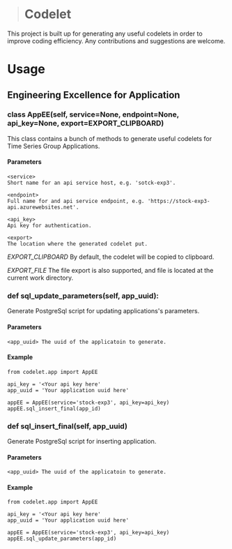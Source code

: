 ># Codelet

This project is built up for generating any useful codelets in order to improve coding efficiency. Any contributions and suggestions are welcome.

# Usage

## Engineering Excellence for Application

### class AppEE(self, service=None, endpoint=None, api_key=None, export=EXPORT_CLIPBOARD)

This class contains a bunch of methods to generate useful codelets for Time Series Group Applications.

#### Parameters

    <service>
    Short name for an api service host, e.g. 'sotck-exp3'.
    
    <endpoint> 
    Full name for and api service endpoint, e.g. 'https://stock-exp3-api.azurewebsites.net'.
    
    <api_key> 
    Api key for authentication.
    
    <export>
    The location where the generated codelet put.
    
 *EXPORT_CLIPBOARD* By default, the codelet will be copied to clipboard.
 
 *EXPORT_FILE* The file export is also supported, and file is located at the current work directory.

### def sql_update_parameters(self, app_uuid):

Generate PostgreSql script for updating applications's parameters.

#### Parameters

    <app_uuid> The uuid of the applicatoin to generate.
    
#### Example
    from codelet.app import AppEE
    
    api_key = '<Your api key here'
    app_uuid = 'Your application uuid here'
    
    appEE = AppEE(service='stock-exp3', api_key=api_key)
    appEE.sql_insert_final(app_id)

### def sql_insert_final(self, app_uuid)

Generate PostgreSql script for inserting application.

#### Parameters

    <app_uuid> The uuid of the applicatoin to generate.

#### Example

    from codelet.app import AppEE
    
    api_key = '<Your api key here'
    app_uuid = 'Your application uuid here'
    
    appEE = AppEE(service='stock-exp3', api_key=api_key)
    appEE.sql_update_parameters(app_id)